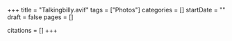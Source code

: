 +++
title = "Talkingbilly.avif"
tags = ["Photos"]
categories = []
startDate = ""
draft = false
pages = []

citations = []
+++
